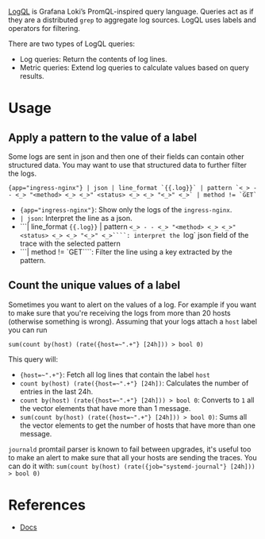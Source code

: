 
[LogQL](https://grafana.com/docs/loki/latest/logql/) is Grafana Loki’s PromQL-inspired query language. Queries act as if they are a distributed `grep` to aggregate log sources. LogQL uses labels and operators for filtering.

There are two types of LogQL queries:

- Log queries: Return the contents of log lines.
- Metric queries: Extend log queries to calculate values based on query results.

# Usage

## Apply a pattern to the value of a label

Some logs are sent in json and then one of their fields can contain other structured data. You may want to use that structured data to further filter the logs.

```logql
{app="ingress-nginx"} | json | line_format `{{.log}}` | pattern `<_> - - <_> "<method> <_> <_>" <status> <_> <_> "<_>" <_>` | method != `GET`
```

- `{app="ingress-nginx"}`: Show only the logs of the `ingress-nginx`.
- `| json`:  Interpret the line as a json.
- ```| line_format `{{.log}}` | pattern `<_> - - <_> "<method> <_> <_>" <status> <_> <_> "<_>" <_>````: interpret the `log` json field of the trace with the selected pattern
- ```| method != `GET````: Filter the line using a key extracted by the pattern.

## Count the unique values of a label

Sometimes you want to alert on the values of a log. For example if you want to make sure that you're receiving the logs from more than 20 hosts (otherwise something is wrong). Assuming that your logs attach a `host` label you can run

```logql
sum(count by(host) (rate({host=~".+"} [24h])) > bool 0)
```

This query will:
- `{host=~".+"}`: Fetch all log lines that contain the label `host`
- `count by(host) (rate({host=~".+"} [24h])`: Calculates the number of entries in the last 24h.
- `count by(host) (rate({host=~".+"} [24h])) > bool 0`: Converts to `1` all the vector elements that have more than 1 message.
- `sum(count by(host) (rate({host=~".+"} [24h])) > bool 0)`: Sums all the vector elements to get the number of hosts that have more than one message. 

`journald` promtail parser is known to fail between upgrades, it's useful too to make an alert to make sure that all your hosts are sending the traces. You can do it with: `sum(count by(host) (rate({job="systemd-journal"} [24h])) > bool 0)`

# References

- [Docs](https://grafana.com/docs/loki/latest/logql/)
